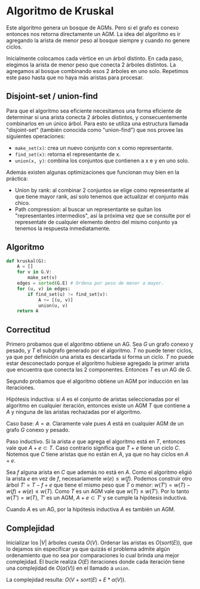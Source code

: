# Algoritmo de Kruskal

Este algoritmo genera un bosque de AGMs. Pero si el grafo es conexo entonces nos retorna directamente un AGM. La idea del algoritmo es ir agregando la arista de menor peso al bosque siempre y cuando no genere ciclos.

Inicialmente colocamos cada vértice en un árbol distinto. En cada paso, elegimos la arista de menor peso que conecta 2 árboles distintos. La agregamos al bosque combinando esos 2 árboles en uno solo. Repetimos este paso hasta que no haya más aristas para procesar.

## Disjoint-set / union-find

Para que el algoritmo sea eficiente necesitamos una forma eficiente de determinar si una arista conecta 2 árboles distintos, y consecuentemente combinarlos en un único árbol. Para esto se utiliza una estructura llamada "disjoint-set" (también conocida como "union-find") que nos provee las siguientes operaciones:

- `make_set(x)`: crea un nuevo conjunto con x como representante.
- `find_set(x)`: retorna el representante de x.
- `union(x, y)`: combina los conjuntos que contienen a x e y en uno solo.

Además existen algunas optimizaciones que funcionan muy bien en la práctica:

- Union by rank: al combinar 2 conjuntos se elige como representante al que tiene mayor rank, así solo tenemos que actualizar el conjunto más chico.
- Path compression: al buscar un representante se quitan los "representantes intermedios", así la próxima vez que se consulte por el representate de cualquier elemento dentro del mismo conjunto ya tenemos la respuesta inmediatamente.

## Algoritmo

```python
def kruskal(G):
    A = []
    for v in G.V:
        make_set(v)
    edges = sorted(G.E) # Ordena por peso de menor a mayor.
    for (u, v) in edges:
        if find_set(u) != find_set(v):
            A += [(u, v)]
            union(u, v)
    return A
```

## Correctitud

Primero probamos que el algoritmo obtiene un AG. Sea $G$ un grafo conexo y pesado, y $T$ el subgrafo generado por el algoritmo. $T$ no puede tener ciclos, ya que por definición una arista es descartada si forma un ciclo. $T$ no puede estar desconectado porque el algoritmo hubiese agregado la primer arista que encuentra que conecta las 2 componentes. Entonces $T$ es un AG de $G$.

Segundo probamos que el algoritmo obtiene un AGM por inducción en las iteraciones.

Hipótesis inductiva: si $A$ es el conjunto de aristas seleccionadas por el algoritmo en cualquier iteración, entonces existe un AGM $T$ que contiene a $A$ y ninguna de las aristas rechazadas por el algoritmo.

Caso base: $A = \emptyset$. Claramente vale pues $A$ está en cualquier AGM de un grafo $G$ conexo y pesado.

Paso inductivo. Si la arista $e$ que agrega el algoritmo está en $T$, entonces vale que $A+e \subset T$. Caso contrario significa que $T+e$ tiene un ciclo $C$. Notemos que $C$ tiene aristas que no están en $A$, ya que no hay ciclos en $A+e$.

Sea $f$ alguna arista en $C$ que además no está en $A$. Como el algoritmo eligió la arista $e$ en vez de $f$, necesariamente $w(e) \leq w(f)$. Podemos construir otro árbol $T' = T - f + e$ que tiene el mismo peso que $T$ o menor: $w(T') = w(T) - w(f) + w(e) \leq w(T)$. Como $T$ es un AGM vale que $w(T) \leq w(T')$. Por lo tanto $w(T') = w(T)$, $T'$ es un AGM, $A+e \subset T'$ y se cumple la hipótesis inductiva.

Cuando $A$ es un AG, por la hipótesis inductiva $A$ es también un AGM.

## Complejidad

Inicializar los $|V|$ árboles cuesta $O(V)$. Ordenar las aristas es $O(sort(E))$, que lo dejamos sin especificar ya que quizás el problema admite algún ordenamiento que no sea por comparaciones lo cual brinda una mejor complejidad. El bucle realiza $O(E)$ iteraciones donde cada iteración tiene una complejidad de $O(\alpha(V))$ en el llamado a `union`.

La complejidad resulta: $O(V + sort(E) + E * \alpha(V))$.
